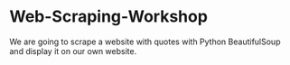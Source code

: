 # Web-Scraping-Workshop
We are going to scrape a website with quotes with Python BeautifulSoup and display it on our own website. 
